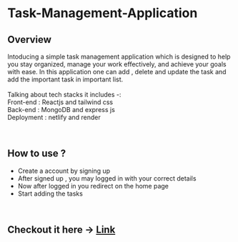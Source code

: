 # Task-Management-Application

<h2>Overview</h2>
<p>Intoducing a simple task management application which is designed to help you stay organized, manage your work effectively, and achieve your goals with ease. 
  In this application one can add , delete and update the task and add the important task in important list. 
  <br/>
  <br/>
Talking about tech stacks it includes -:<br/>
 Front-end : Reactjs and tailwind css<br/>
 Back-end : MongoDB and express js <br/>
 Deployment : netlify and render   
</p>

  <br/>
  
  <h2>How to use ?</h2>
  <ul>
    <li> Create a account by signing up </li>
    <li> After signed up , you may logged in with your correct details </li>
    <li> Now after logged in you redirect on the home page </li>
    <li> Start adding the tasks </li>
  </ul>

  <br/>

  <h2>
    Checkout it here -> <a href = https://tasskmanagement.netlify.app/signup>Link</a>
  </h2>
  
  



 

